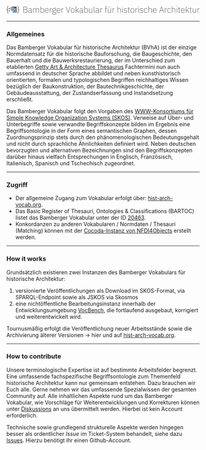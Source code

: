 ![](https://github.com/Tobias-Arera/BVhA/blob/main/bvha-banner.png)
***

### Allgemeines
Das Bamberger Vokabular für historische Architektur (BVhA) ist der einzige Normdatensatz für die historische Bauforschung, die Baugeschichte, den Bauerhalt und die Bauwerksrestaurierung, der im Unterschied zum etablierten [Getty Art & Architecture Thesaurus](https://www.getty.edu/research/tools/vocabularies/aat/) Fachtermini nun auch umfassend in deutscher Sprache abbildet und neben kunsthistorisch orientierten, formalen und typologischen Begriffen reichhaltiges Wissen bezüglich der Baukonstruktion, der Bautechnikgeschichte, der Gebäudeausstattung, der Zustandserfassung und Instandsetzung erschließt.

Das Bamberger Vokabular folgt den Vorgaben des [WWW-Konsortiums für Simple Knowledge Organization Systems (SKOS)](https://www.w3.org/2004/02/skos/). Verweise auf Über- und Unterbegriffe sowie verwandte Begriffskonzepte bilden im Ergebnis eine Begriffsontologie in der Form eines semantischen Graphen, dessen Zuordnungsprinzip stets durch den phänomenologischen Bedeutungsgehalt und nicht durch sprachliche Ähnlichkeiten definiert wird. Neben deutschen bevorzugten und alternativen Bezeichnungen sind den Begriffskonzepten darüber hinaus vielfach Entsprechungen in Englisch, Französisch, Italienisch, Spanisch und Tschechisch zugeordnet.


***

### Zugriff
* Der allgemeine Zugang zum Vokabular erfolgt über: [hist-arch-vocab.org](https://hist-arch-vocab.org/).
* Das Basic Register of Thesauri, Ontologies & Classifications (BARTOC) listet das Bamberger Vokabular unter der ID [20463](https://bartoc.org/en/node/20463).
* Konkordanzen zu anderen Vokabularen / Normdaten / Thesauri (Matching) können mit der [Cocoda-Instanz von NFDI4Objects](https://coli-conc.gbv.de/cocoda/nfdi4objects/) erstellt werden.


***

### How it works
Grundsätzlich existieren zwei Instanzen des Bamberger Vokabulars für historische Architektur:
1. versionierte Veröffentlichungen als Download im SKOS-Format, via SPARQL-Endpoint sowie als JSKOS via Skosmos
2. eine nichtöffentliche Bearbeitungsinstanz innerhalb der Entwicklungsumgebung [VocBench](https://interoperable-europe.ec.europa.eu/collection/semic-support-centre/solution/vocbench), die fortlaufend ausgebaut, korrigiert und weiterentwickelt wird.

Tournusmäßig erfolgt die Veröffentlichung neuer Arbeitsstände sowie die Archivierung älterer Versionen → hier und auf [hist-arch-vocab.org](https://hist-arch-vocab.org/).


***

### How to contribute
Unsere terminologische Expertise ist auf bestimmte Arbeitsfelder begrenzt. Eine umfassende fachspezifische Begriffsontologie zum Themenfeld historische Architektur kann nur gemeinsam entstehen. Dazu brauchen wir Euch alle. Gerne nehmen wir das umfassende Spezialwissen der gesamten Community auf. Alle inhaltlichen Aspekte rund um das Bamberger Vokabular, wie Vorschläge für Weiterentwicklungen und Korrekturen können unter [Diskussions](https://github.com/Tobias-Arera/BVhA/discussions) an uns übermittelt werden. Hierbei ist kein Account erforderlich.

Technische sowie grundlegend strukturelle Aspekte werden hingegen besser als ordentlicher *Issue* im Ticket-System behandelt, siehe dazu [Issues](https://github.com/Tobias-Arera/BVhA/issues). Hierzu benötigt ihr einen Github-Account.
